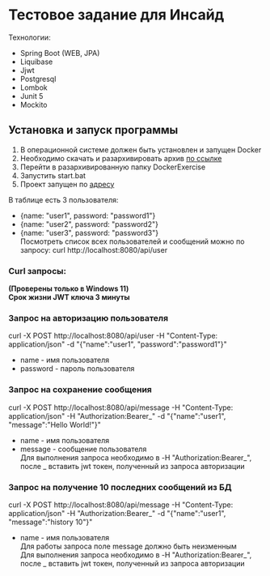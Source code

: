 # Тестовое задание для Инсайд

Технологии: 
- Spring Boot (WEB, JPA)
- Liquibase
- Jjwt
- Postgresql
- Lombok
- Junit 5 
- Mockito

## Установка и запуск программы  
1. В операционной системе должен быть установлен и запущен Docker
2. Необходимо скачать и разархивировать архив [по ссылке]([http://sabaka.net](https://drive.google.com/file/d/10W2DncYEag8jJ8vLV-myQnObAtFhE63d/view?usp=sharing))  
3. Перейти в разархивированную папку DockerExercise 
4. Запустить start.bat
5. Проект запущен по [адресу](http://localhost:8080/)  
  
В таблице есть 3 пользователя:
- {name: "user1", password: "password1"}
- {name: "user2", password: "password2"}
- {name: "user3", password: "password3"}  
Посмотреть список всех пользователей и сообщений можно по запросу: curl http://localhost:8080/api/user  
  
### Curl запросы:  
**(Проверены только в Windows 11)**  
**Срок жизни JWT ключа 3 минуты**  
### Запрос на авторизацию пользователя
curl -X POST http://localhost:8080/api/user -H "Content-Type: application/json" -d "{\"name\":\"user1\", \"password\":\"password1\"}"
- name - имя пользователя
- password - пароль пользователя
### Запрос на сохранение сообщения
curl -X POST http://localhost:8080/api/message -H "Content-Type: application/json" -H "Authorization:Bearer_" -d "{\"name\":\"user1\", \"message\":\"Hello World!\"}"
- name - имя пользователя
- message - сообщение пользователя  
Для выполнения запроса необходимо в -H "Authorization:Bearer_", после _ вставить jwt токен, полученный из запроса авторизации  
### Запрос на получение 10 последних сообщений из БД
curl -X POST http://localhost:8080/api/message -H "Content-Type: application/json" -H "Authorization:Bearer_" -d "{\"name\":\"user1\", \"message\":\"history 10\"}"
- name - имя пользователя  
Для работы запроса поле message должно быть неизменным  
Для выполнения запроса необходимо в -H "Authorization:Bearer_", после _ вставить jwt токен, полученный из запроса авторизации    
